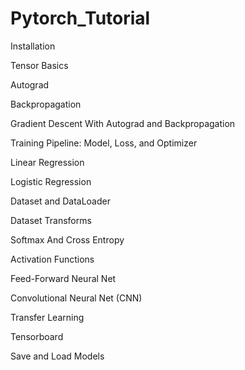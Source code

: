 # Pytorch_Tutorial

Installation

Tensor Basics

Autograd

Backpropagation

Gradient Descent With Autograd and Backpropagation

Training Pipeline: Model, Loss, and Optimizer

Linear Regression

Logistic Regression

Dataset and DataLoader

Dataset Transforms

Softmax And Cross Entropy

Activation Functions

Feed-Forward Neural Net

Convolutional Neural Net (CNN)

Transfer Learning

Tensorboard

Save and Load Models
